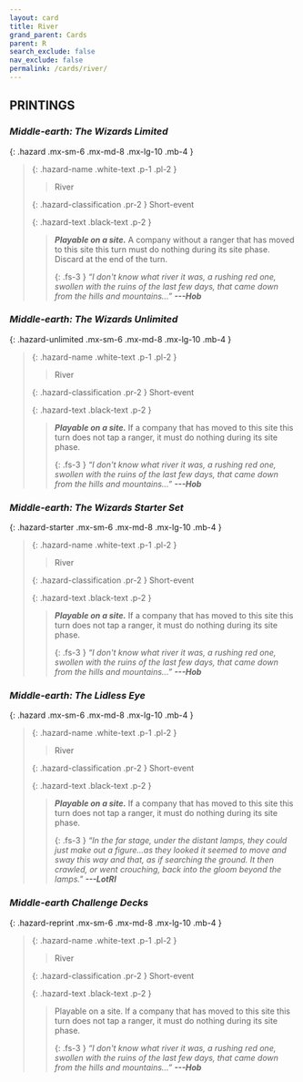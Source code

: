 ```yaml
---
layout: card
title: River
grand_parent: Cards
parent: R
search_exclude: false
nav_exclude: false
permalink: /cards/river/
---
```


## PRINTINGS


### _Middle-earth: The Wizards Limited_

{: .hazard .mx-sm-6 .mx-md-8 .mx-lg-10 .mb-4 }
> {: .hazard-name .white-text .p-1 .pl-2 }
> > <div class="hazard-mp"></div>
> > <div class="card-name">River</div>
>
> {: .hazard-classification .pr-2 }
> Short-event
>
> {: .hazard-text .black-text .p-2 }
> > ***Playable on a site.*** A company without a ranger that has moved to this site this turn must do nothing during its site phase. Discard at the end of the turn. 
> > 
> > {: .fs-3 } 
> > _“I don't know what river it was, a rushing red one, swollen with the ruins of the last few days, that came down from the hills and mountains...”_ ***---&#65279;Hob*** 
>

### _Middle-earth: The Wizards Unlimited_

{: .hazard-unlimited .mx-sm-6 .mx-md-8 .mx-lg-10 .mb-4 }
> {: .hazard-name .white-text .p-1 .pl-2 }
> > <div class="hazard-mp"></div>
> > <div class="card-name">River</div>
>
> {: .hazard-classification .pr-2 }
> Short-event
>
> {: .hazard-text .black-text .p-2 }
> > ***Playable on a site.*** If a company that has moved to this site this turn does not tap a ranger, it must do nothing during its site phase. 
> > 
> > {: .fs-3 } 
> > _“I don't know what river it was, a rushing red one, swollen with the ruins of the last few days, that came down from the hills and mountains...”_ ***---&#65279;Hob*** 
>

### _Middle-earth: The Wizards Starter Set_

{: .hazard-starter .mx-sm-6 .mx-md-8 .mx-lg-10 .mb-4 }
> {: .hazard-name .white-text .p-1 .pl-2 }
> > <div class="hazard-mp"></div>
> > <div class="card-name">River</div>
>
> {: .hazard-classification .pr-2 }
> Short-event
>
> {: .hazard-text .black-text .p-2 }
> > ***Playable on a site.*** If a company that has moved to this site this turn does not tap a ranger, it must do nothing during its site phase. 
> > 
> > {: .fs-3 } 
> > _“I don't know what river it was, a rushing red one, swollen with the ruins of the last few days, that came down from the hills and mountains...”_ ***---&#65279;Hob*** 
>

### _Middle-earth: The Lidless Eye_

{: .hazard .mx-sm-6 .mx-md-8 .mx-lg-10 .mb-4 }
> {: .hazard-name .white-text .p-1 .pl-2 }
> > <div class="hazard-mp"></div>
> > <div class="card-name">River</div>
>
> {: .hazard-classification .pr-2 }
> Short-event
>
> {: .hazard-text .black-text .p-2 }
> > ***Playable on a site.*** If a company that has moved to this site this turn does not tap a ranger, it must do nothing during its site phase. 
> > 
> > {: .fs-3 } 
> > _“In the far stage, under the distant lamps, they could just make out a figure...as they looked it seemed to move and sway this way and that, as if searching the ground. It then crawled, or went crouching, back into the gloom beyond the lamps."_ ***---&#65279;LotRI*** 
>

### _Middle-earth Challenge Decks_

{: .hazard-reprint .mx-sm-6 .mx-md-8 .mx-lg-10 .mb-4 }
> {: .hazard-name .white-text .p-1 .pl-2 }
> > <div class="hazard-mp"></div>
> > <div class="card-name">River</div>
>
> {: .hazard-classification .pr-2 }
> Short-event
>
> {: .hazard-text .black-text .p-2 }
> > Playable on a site. If a company that has moved to this site this turn does not tap a ranger, it must do nothing during its site phase. 
> > 
> > {: .fs-3 } 
> > _“I don't know what river it was, a rushing red one, swollen with the ruins of the last few days, that came down from the hills and mountains...”_ ***---&#65279;Hob*** 
>
